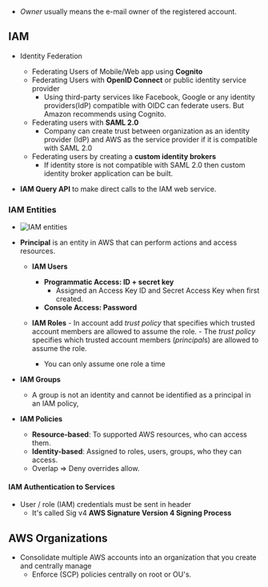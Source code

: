  - *Owner* usually means the e-mail owner of the registered account.

## IAM

- Identity Federation 
  - Federating Users of Mobile/Web app using **Cognito**
  - Federating Users with **OpenID Connect** or public identity service provider
    - Using third-party services like Facebook, Google or any identity providers(IdP) compatible with OIDC can federate users. But Amazon recommends using Cognito.
  - Federating users with **SAML 2.0**
    - Company can create trust between organization as an identity provider (IdP) and AWS as the service provider if it is compatible with SAML 2.0
  - Federating users by creating a **custom identity brokers**
    - If identity store is not compatible with SAML 2.0 then custom identity broker application can be built.

- **IAM Query API** to make direct calls to the IAM web service.

### IAM Entities

- ![IAM entities](./img/iam/iam-entities.png)
- **Principal** is an entity in AWS that can perform actions and access resources.
  - **IAM Users**
    - **Programmatic Access: ID + secret key**
      - Assigned an Access Key ID and Secret Access Key when first created.
    - **Console Access: Password**

  - **IAM Roles**
          - In account add *trust policy* that specifies which trusted account members are allowed to assume the role.
          - The *trust policy* specifies which trusted account members (*principal*s) are allowed to assume the role.
    - You can only assume one role a time
- **IAM Groups**
  - A group is not an identity and cannot be identified as a principal in an IAM policy,

- **IAM Policies**
  - **Resource-based**: To supported AWS resources, who can access them.
  - **Identity-based**: Assigned to roles, users, groups, who they can access.
  - Overlap => Deny overrides allow.
  
#### IAM Authentication to Services

- User / role (IAM) credentials must be sent in header
  - It's called Sig v4 **AWS Signature Version 4 Signing Process**

## AWS Organizations
  
- Consolidate multiple AWS accounts into an organization that you create and centrally manage
  - Enforce (SCP) policies centrally on root or OU's.


